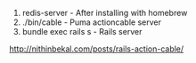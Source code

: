1. redis-server - After installing with homebrew
2. ./bin/cable - Puma actioncable server
3. bundle exec rails s - Rails server

http://nithinbekal.com/posts/rails-action-cable/
